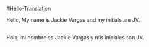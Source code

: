 #Hello-Translation

<!DOCTYPE html>
<html>
<body>

Hello, My name is Jackie Vargas and my initials are JV.<br/><br/>
<p lang="es">Hola, mi nombre es Jackie Vargas y mis iniciales son JV.</p><br/> <br/> <!--this is the top line translated in spanish-->

</body>
</html>
